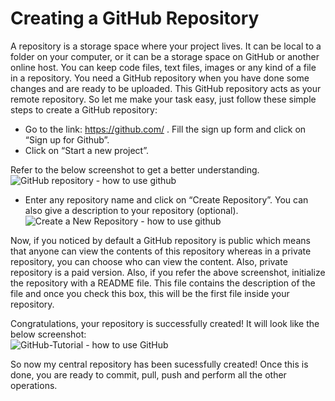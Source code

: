 # Creating a GitHub Repository
A repository is a storage space where your project lives. It can be local to a folder on your computer, or it can be a storage space on GitHub  or another online host. You can keep code files, text files, images or any kind of a file in a repository. You need a GitHub repository when you have done some changes and are ready to be uploaded. This GitHub repository acts as your remote repository. So let me make your task easy, just follow these simple steps to create a GitHub repository:  

* Go to the link: https://github.com/ . Fill the sign up form and click on “Sign up for Github”.  
* Click on “Start a new project”.  

Refer to the below screenshot to get a better understanding.  
![GitHub repository - how to use github](https://d1jnx9ba8s6j9r.cloudfront.net/blog/wp-content/uploads/2017/11/GitHub-repository-how-to-use-github-Edureka.png)  
* Enter any repository name and click on “Create Repository”. You can also give a description to your repository (optional).  
![Create a New Repository - how to use github](https://d1jnx9ba8s6j9r.cloudfront.net/blog/wp-content/uploads/2017/11/Create-a-New-Repository-how-to-use-github-Edureka-1.png)  

Now, if you noticed by default a GitHub repository is public which means that anyone can view the contents of this repository whereas in a private repository, you can choose who can view the content. Also, private repository is a paid version. Also, if you refer the above screenshot, initialize the repository with a README file. This file contains the description of the file and once you check this box, this will be the first file inside your repository.  

Congratulations, your repository is successfully created! It will look like the below screenshot:  
![GitHub-Tutorial - how to use GitHub](https://d1jnx9ba8s6j9r.cloudfront.net/blog/wp-content/uploads/2017/11/GitHub-Tutorial-how-to-use-GitHub-Edureka.png)  

So now my central repository has been sucessfully created! Once this is done, you are ready to commit, pull, push and perform all the other operations.
